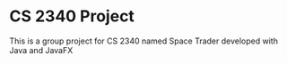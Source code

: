 # CS 2340 Project
This is a group project for CS 2340 named Space Trader developed with Java and JavaFX